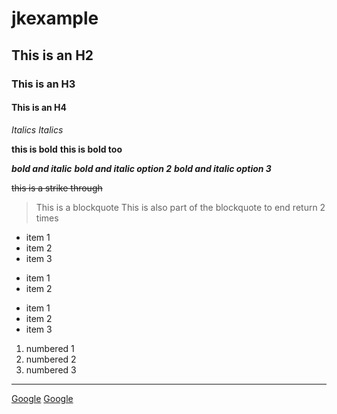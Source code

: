 # jkexample
## This is an H2
### This is an H3
#### This is an H4

*Italics*
_Italics_

**this is bold**
__this is bold too__

***bold and italic***
**_bold and italic option 2_**
*__bold and italic option 3__*

~~this is a strike through~~

> This is a blockquote
> This is also part of the blockquote to end return 2 times

* item 1
* item 2
* item 3

+ item 1
+ item 2

- item 1
- item 2
- item 3

1. numbered 1
2. numbered 2
3. numbered 3

-----

<a href="http://google.com">Google</a>
[Google](http://google.com)
